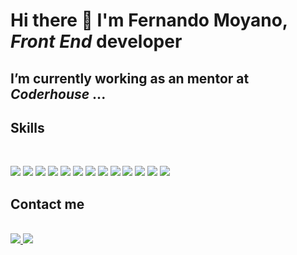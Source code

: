 # Hi there 👋 I'm Fernando Moyano, ***Front End*** developer 


## I’m currently working as an mentor at ***Coderhouse***  ...


## Skills

 
 <div "style=inline_block"><br>
 
 <img margin="8px" src="https://img.shields.io/badge/HTML5-F10A1F?style=for-the-badge&logo=html5&logoColor=white"></img>
 <img margin="8px" src="https://img.shields.io/badge/CSS3-1572B6?style=for-the-badge&logo=css3&logoColor=white"></img>
 <img margin="8px" src="https://img.shields.io/badge/SASS-bf4080.svg?style=for-the-badge&logo=SASS&logoColor=white"></img>
 <img margin="8px" src="https://img.shields.io/badge/bootstrap-%238511FA.svg?style=for-the-badge&logo=bootstrap&logoColor=white"></img>
 <img margin="8px" src="https://img.shields.io/badge/MUI-%230081CB.svg?style=for-the-badge&logo=mui&logoColor=white"></img>
 <img margin="8px" src="https://img.shields.io/badge/tailwind-%2338B2AC.svg?style=for-the-badge&logo=tailwind-&logoColor=white"></img>
 <img margin="8px" src="https://img.shields.io/badge/javascript-%23323330.svg?style=for-the-badge&logo=javascript&logoColor=%f0db4f"></img>
 <img margin="8px" src="https://img.shields.io/badge/react-10B8E1.svg?style=for-the-badge&logo=react&logoColor=000000"></img>
 <img margin="8px" src="https://img.shields.io/badge/redux-%23593d88.svg?style=for-the-badge&logo=redux&logoColor=white"></img>
 <img margin="8px" src="https://img.shields.io/badge/node.js-43853d?style=for-the-badge&logo=node.js&logoColor=white"></img>
 <img margin="8px" src="https://img.shields.io/badge/express.js-%23404d59.svg?style=for-the-badge&logo=express&logoColor=%2361DAFB"></img>
 <img margin="8px" src="https://img.shields.io/badge/MongoDB-%234ea94b.svg?style=for-the-badge&logo=mongodb&logoColor=white"></img>
 <img margin="8px" src="https://img.shields.io/badge/git-%23F05033.svg?style=for-the-badge&logo=git&logoColor=white"></img>
 
  	                 
</div>

## Contact me


<div "style=inline_block"><br>

<a href="mailto: fernandomoyano21@gmail.com" target="_blank">
	<img src="https://img.shields.io/badge/Gmail-D14836?style=for-the-badge&logo=gmail&logoColor=white" target="_blank">
</a>


<a href="https://www.linkedin.com/in/fernandomoyano-front-end-develper/" target="_blank">
	<img src="https://img.shields.io/badge/LinkedIn-0077B5?style=for-the-badge&logo=linkedin&logoColor=white" target="_blank">
</a>
	
</div>

          

